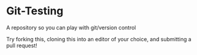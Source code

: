 # Git-Testing
A repository so you can play with git/version control    
     
     
Try forking this, cloning this into an editor of your choice, and submitting a pull request!
